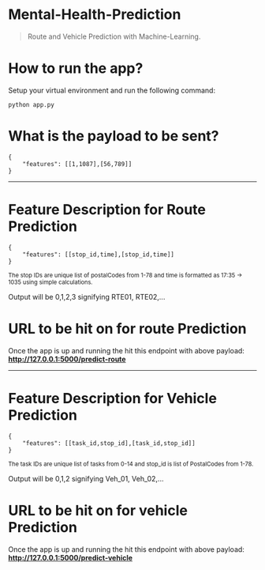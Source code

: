 # Mental-Health-Prediction
> Route and Vehicle Prediction with Machine-Learning.

# How to run the app?
Setup your virtual environment and run the following command:
```
python app.py
```

# What is the payload to be sent?
```
{
    "features": [[1,1087],[56,789]]
}
```
<hr/>

# Feature Description for Route Prediction
```
{
    "features": [[stop_id,time],[stop_id,time]]
}
```
<small>The stop IDs are unique list of postalCodes from 1-78 and time is formatted as 17:35 -> 1035 using simple calculations.</small>

<p>Output will be 0,1,2,3 signifying RTE01, RTE02,...</p>

# URL to be hit on for route Prediction
Once the app is up and running the hit this endpoint with above payload: <strong>http://127.0.0.1:5000/predict-route</strong>

<hr/>

# Feature Description for Vehicle Prediction
```
{
    "features": [[task_id,stop_id],[task_id,stop_id]]
}
```
<small>The task IDs are unique list of tasks from 0-14 and stop_id is list of PostalCodes from 1-78.</small>

<p>Output will be 0,1,2 signifying Veh_01, Veh_02,...</p>

# URL to be hit on for vehicle Prediction
Once the app is up and running the hit this endpoint with above payload: <strong>http://127.0.0.1:5000/predict-vehicle</strong>
